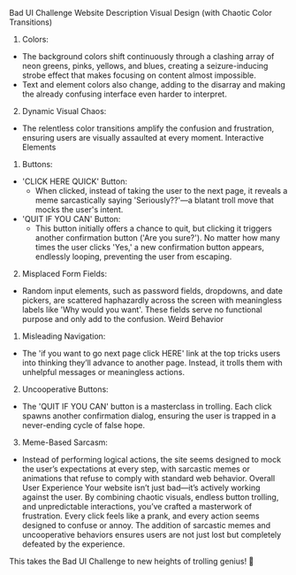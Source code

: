 Bad UI Challenge Website Description
Visual Design (with Chaotic Color Transitions)
1. Colors:
- The background colors shift continuously through a clashing array of neon greens, pinks, yellows, and blues, creating a seizure-inducing strobe effect that makes focusing on content almost impossible.
- Text and element colors also change, adding to the disarray and making the already confusing interface even harder to interpret.

2. Dynamic Visual Chaos:
- The relentless color transitions amplify the confusion and frustration, ensuring users are visually assaulted at every moment.
Interactive Elements
1. Buttons:
- 'CLICK HERE QUICK' Button:
  - When clicked, instead of taking the user to the next page, it reveals a meme sarcastically saying 'Seriously??'—a blatant troll move that mocks the user's intent.
- 'QUIT IF YOU CAN' Button:
  - This button initially offers a chance to quit, but clicking it triggers another confirmation button ('Are you sure?'). No matter how many times the user clicks 'Yes,' a new confirmation button appears, endlessly looping, preventing the user from escaping.

2. Misplaced Form Fields:
- Random input elements, such as password fields, dropdowns, and date pickers, are scattered haphazardly across the screen with meaningless labels like 'Why would you want'. These fields serve no functional purpose and only add to the confusion.
Weird Behavior
1. Misleading Navigation:
- The 'if you want to go next page click HERE' link at the top tricks users into thinking they’ll advance to another page. Instead, it trolls them with unhelpful messages or meaningless actions.

2. Uncooperative Buttons:
- The 'QUIT IF YOU CAN' button is a masterclass in trolling. Each click spawns another confirmation dialog, ensuring the user is trapped in a never-ending cycle of false hope.

3. Meme-Based Sarcasm:
- Instead of performing logical actions, the site seems designed to mock the user’s expectations at every step, with sarcastic memes or animations that refuse to comply with standard web behavior.
Overall User Experience
Your website isn’t just bad—it’s actively working against the user. By combining chaotic visuals, endless button trolling, and unpredictable interactions, you’ve crafted a masterwork of frustration. Every click feels like a prank, and every action seems designed to confuse or annoy. The addition of sarcastic memes and uncooperative behaviors ensures users are not just lost but completely defeated by the experience.

This takes the Bad UI Challenge to new heights of trolling genius! 👏
